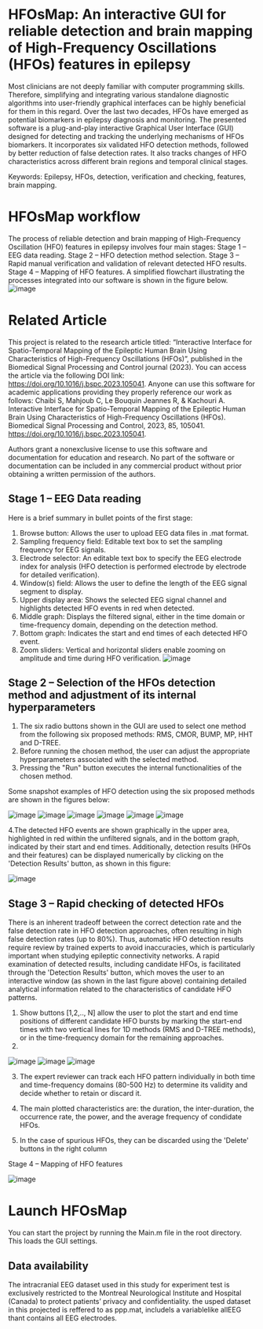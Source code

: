 # HFOsMap: An interactive GUI for reliable detection and brain mapping of High-Frequency Oscillations (HFOs) features in epilepsy
Most clinicians are not deeply familiar with computer programming skills. Therefore, simplifying and integrating various standalone diagnostic algorithms into user-friendly graphical interfaces can be highly beneficial for them in this regard. Over the last two decades, HFOs have emerged as potential biomarkers in epilepsy diagnosis and monitoring. The presented software is a plug-and-play interactive Graphical User Interface (GUI) designed for detecting and tracking the underlying mechanisms of HFOs biomarkers. It incorporates six validated HFO detection methods, followed by better reduction of false detection rates. It also tracks changes of HFO characteristics across different brain regions and temporal clinical stages. 

Keywords: Epilepsy, HFOs, detection, verification and checking, features, brain mapping.

# HFOsMap workflow
The process of reliable detection and brain mapping of High-Frequency Oscillation (HFO) features in epilepsy involves four main stages:
Stage 1 – EEG data reading.
Stage 2 – HFO detection method selection.
Stage 3 – Rapid manual verification and validation of relevant detected HFO results.
Stage 4 – Mapping of HFO features.
A simplified flowchart illustrating the processes integrated into our software is shown in the figure below.
![image](https://github.com/user-attachments/assets/a152e8fd-6790-4ee6-8850-05741ab6f6dd)

# Related Article
This project is related to the research article titled:
“Interactive Interface for Spatio-Temporal Mapping of the Epileptic Human Brain Using Characteristics of High-Frequency Oscillations (HFOs)”,
published in the Biomedical Signal Processing and Control journal (2023).
You can access the article via the following DOI link: https://doi.org/10.1016/j.bspc.2023.105041.
Anyone can use this software for academic applications providing they properly reference our work as follows: Chaibi S, Mahjoub C, Le Bouquin Jeannes R, & Kachouri A. Interactive Interface for Spatio-Temporal Mapping of the Epileptic Human Brain Using Characteristics of High-Frequency Oscillations (HFOs). Biomedical Signal Processing and Control, 2023, 85, 105041. https://doi.org/10.1016/j.bspc.2023.105041.

Authors grant a nonexclusive license to use this software and documentation for education and research. No part of the software or documentation can be included in any commercial product without prior obtaining a written permission of the authors. 

## Stage 1 – EEG Data reading
Here is a brief summary in bullet points of the first stage:
1. Browse button: Allows the user to upload EEG data files in .mat format.
2. Sampling frequency field: Editable text box to set the sampling frequency for EEG signals.
3. Electrode selector: An editable text box to specify the EEG electrode index for analysis (HFO detection is performed electrode by electrode for detailed verification).
5. Window(s) field: Allows the user to define the length of the EEG signal segment to display.
6. Upper display area: Shows the selected EEG signal channel and highlights detected HFO events in red when detected.
7. Middle graph: Displays the filtered signal, either in the time domain or time-frequency domain, depending on the detection method.
8. Bottom graph: Indicates the start and end times of each detected HFO event.
9. Zoom sliders: Vertical and horizontal sliders enable zooming on amplitude and time during HFO verification.
![image](https://github.com/user-attachments/assets/c3887e05-6a01-4709-9f38-34439a4f73ed)

## Stage 2 – Selection of the HFOs detection method and adjustment of its internal hyperparameters
1. The six radio buttons shown in the GUI are used to select one method from the following six proposed methods: RMS, CMOR, BUMP, MP, HHT and D-TREE.
2. Before running the chosen method, the user can adjust the appropriate hyperparameters associated with the selected method.
3. Pressing the "Run" button executes the internal functionalities of the chosen method.

Some snapshot examples of HFO detection using the six proposed methods are shown in the figures below:

![image](https://github.com/user-attachments/assets/d3c642b9-2fae-44c1-ba4f-8b5b46064070)
![image](https://github.com/user-attachments/assets/c4d5a095-c30c-40e6-9a03-10c7ea7b7653)
![image](https://github.com/user-attachments/assets/44d57d7f-8df5-49a9-825b-2ccdec48c2ff)
![image](https://github.com/user-attachments/assets/f2597ae8-0b0c-481d-b8f7-08926fc45cb5)
![image](https://github.com/user-attachments/assets/7bb235ec-0fa2-4f87-bfc7-193d0d6f4afd)
![image](https://github.com/user-attachments/assets/d910c5d6-6b98-4595-8410-27b0a2f442a9)

   4.The detected HFO events are shown graphically in the upper area, highlighted in red within the unfiltered signals, and in the bottom graph, indicated by their start and end times. Additionally, detection results (HFOs and their features) can be displayed numerically by clicking on the 'Detection Results' button, as shown in this figure:
   
 ![image](https://github.com/user-attachments/assets/46528472-507f-46b3-84d4-65db2bbe5170)
   
## Stage 3 – Rapid checking of detected HFOs 

There is an inherent tradeoff between the correct detection rate and the false detection rate in HFO detection approaches, often resulting in high false detection rates (up to 80%). Thus, automatic HFO detection results require review by trained experts to avoid inaccuracies, which is particularly important when studying epileptic connectivity networks. A rapid examination of detected results, including candidate HFOs, is facilitated through the 'Detection Results' button, which moves the user to an interactive window (as shown in the last figure above) containing detailed analytical information related to the characteristics of candidate HFO patterns.

1. Show buttons  [1,2,.., N] allow the user to plot the start and end time positions of different candidate HFO bursts by marking the start-end times with two vertical lines for 1D methods (RMS and D-TREE methods), or in the time-frequency domain for the remaining approaches.
2. 
![image](https://github.com/user-attachments/assets/1bc524f7-dcb1-4b94-bfd4-710e226b6a6b)
![image](https://github.com/user-attachments/assets/dbc5df3e-8e06-4a01-9ea8-fdf96dd30035)
![image](https://github.com/user-attachments/assets/1fee0bd4-50c8-41c7-93e5-e1b1c261afae)

3. The expert reviewer can track each HFO pattern individually in both time and time-frequency domains (80-500 Hz) to determine its validity and decide whether to retain or discard it.
   
5. The main plotted characteristics are: the duration, the inter-duration, the occurrence rate, the power, and the average frequency of condidate HFOs.
   
7. In the case of spurious HFOs, they can be discarded using the 'Delete' buttons in the right column



Stage 4 – Mapping of HFO features

![image](https://github.com/user-attachments/assets/13edbedc-15d9-4e9d-8846-630a2a71dc02)

# Launch HFOsMap
You can start the project by running the Main.m file in the root directory. This loads the GUI settings. 
## Data availability
The intracranial EEG dataset used in this study for experiment test is exclusively restricted to the Montreal Neurological Institute and Hospital (Canada) to protect patients’ privacy and confidentiality.
the usped dataset in this projected is reffered to as ppp.mat, includels a variablelike allEEG thant contains all EEG electrodes.



